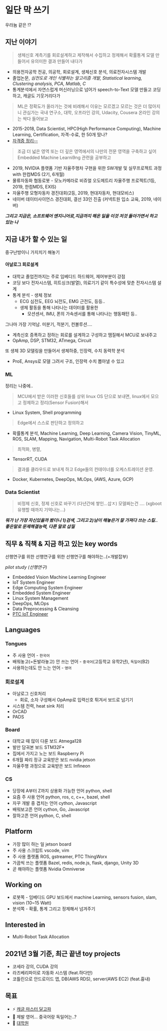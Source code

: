 # 일단 막 쓰기


우라늄 같은 !?

## 지난 이야기

> 생체신호 계측기를 회로설계하고 제작해서 수집하고 정제해서 확률통계 모델 만들어서 유의미한 결과 만들어 내다가
* 의용전자공학 전공, 의공학, 회로설계, 생체신호 분석, 의료전자시스템 개발
* 졸업논문, *심전도로 개인 식별하는 알고리즘 개발, Statistical learning, Clustering analysis, PCA, Matlab, C* 
* 통계분석에서 자연스럽게 머신러닝으로 넘어가 speech-to-Text 모델 만들고 코딩하고, 캐글도 기웃거리다가
> ML은 정확도가 올라가는 것에 비례해서 이유는 모르겠고 모르는 것은 더 많아지니
> 관심가는 국내 연구소, 대학, 오프라인 강의, Udacity, Cousera 온라인 강의는 싹다 들어보고 
* 2015-2018, Data Scientist, HPC(High Performance Computing), Machine Learning, Certification, 자격-수료, 한 50개 땄나? 
* [자격증 정리--](https://github.com/NamWoo/NamWoo/blob/master/doc/certification.md)
> 조금 더 넓은 영역 또는 더 깊은 영역에서의 나만의 전문 영역을 구축하고 싶어 Embedded Machine Learni9ng 관련을 공부하고
* 2019, NVIDIA 플랫폼 기반 자율주행차 구현을 위한 SW개발 및 실무프로젝트 과정 with 한컴MDS (2기, 6개월)
* 물류자동화 협동로봇 - 모노카메라로 비쥬얼 오도메트리 자율주행 프로젝트(1등, 2019, 한컴MDS, EXIS)
* 자율주행 모형자동차 경진대회(2등, 2019, 현대자동차, 현대모비스)
* 네이버 데이터사이언스 경진대회, 결선 33인 진출 (커넥트원 입소 교육, 2019, 네이버)


***그리고 지금은, 소프트웨어 엔지니어로,지금까지 해온 일을 이것 저것 돌아가면서 하고 있는 나***



## 지금 내가 할 수 있는 일

중구난방이니 가지치기 해놓기


<!--

### Engineer


||강S|약W|
|:---:|:---:|:---:|
|능력|||
|흥미|||

||강S|약W|
|:---:|:---:|:---:|
|env|아날로그 회로설계|펌웨어|
|code|다양한 언어|coder|
-->

#### 아날로그 회로설계

* 대학교 졸업전까지는 주로 임베디드 하드웨어, 제어부분이 강점
* 코딩 보다 전자시스템, 히트싱크(발열), 의료기기 같이 특수성에 맞춘 전자시스템 설계
* 통계 분석 - 생체 정보
  * ECG 심전도, EEG 뇌전도, EMG 근전도, 등등..
  * 생체 활동을 통해 나타나는 데이터를 활용한
    * 모션센서, IMU, 폰의 가속센서를 통해 나타나는 행동패턴 등..

그나마 가장 기억남. 미분기, 적분기, 컨볼루션....
* 계측신호 증폭하고 정하는 회로를 설계하고 구성하고 땜질해서 MCU로 보내주고
* OpAmp, DSP, STM32, ATmega, Circuit

또 생체 3D 모델링을 만들어서 생체하중, 인장력, 수치 동력학 분석
* ProE, Ansys로 모델 그려서 구조, 인장력 수치 뽑아낼 수 있고


### ML 

정리는 나중에..


> MCU에서 받은 이러한 신호들를 상위 linux OS 단으로 보내면, linux에서 모으고 정제하고 정리(Sensor Fusion)해서
* Linux System, Shell programming
> Edge에서 스스로 판단하고 정의하고
* 확률통계 분석, Machine Learning, Deep Learning, Camera Vision, TinyML, ROS, SLAM, Mapping, Navigation, Multi-Robot Task Allocation
> 최적화, 병렬, 
* TensorRT, CUDA
> 결과를 클라우드로 보내게 하고 Edge들의 컨테이너를 오케스트레이션 운영.
* Docker, Kubernetes, DeepOps, MLOps, (AWS, Azure, GCP)

### Data Scientist
> 비정제 신호, 정제 신호로 바꾸기 (다년간에 쌓인...삽ㅈ)
> 모델짜는건 .... (xgboot 유행할 때까지 기억나는...)

***뭐가 난 가장 자신있을까 봤더니 1)검색, 그리고 2)남이 해놓은거 잘 가져다 쓰는 스킬.. 좋은말로 문제해결능력, 다른 말로 삽질***



## 직무 & 직책 & 지금 하고 있는 key words

선행연구를 위한 선행연구를 위한 선행연구를 해야하는..(=개발잡부)

*pilot study (선행연구)*

* Embedded Vision Machine Learning Engineer
* IoT System Engineer
* Edge Computing System Engineer
* Embedded System Engineer
* Linux System Management
* DeepOps, MLOps
* Data Preprocessing & Cleansing
* [PTC IoT Engineer](https://cse.snu.ac.kr/sites/default/files/node--notice/PTC_Fast%20Facts.pdf)


## Languages

### Tongues  
* 주 사용 언어 - `한국어`
* 배워놓고(=돈발라놓고) 안 쓰는 언어 - `중국어`(고등학교 유학2년), `독일어`(B2)
* 사용하는데도 안 느는 언어 - `영어`

### 회로설계
* 아날로그 신호처리
  * 회로, 소자 구성해서 OpAmp로 입력신호 튀겨서 보드로 넘기기
* 시스템 전력, heat sink 처리
* OrCAD
* PADS

### Board
* 대학교 때 많이 다룬 보드 Atmega128
* 발만 담궈본 보드 STM32F*
* 집에서 가지고 노는 보드 Raspberry Pi
* 6개월 짜리 정규 교육받은 보드 nvidia jetson 
* 자율주행 과정으로 교육받은 보드 Infineon  

### CS
* 당장에 A부터 Z까지 상용화 가능한 언어 python, shell
* 요즘 주 사용 언어 python, ros, c, c++, bazel, shell
* 자꾸 개발 중 겹치는 언어 cython, Javascript
* 배워보고픈 언어 cython, Go, Javascript
* 잘하고픈 언어 python, C, shell

## Platform
* 가장 많이 하는 일 jetson board
* 주 사용 스크립트 vscode, vim
* 주 사용 플렛폼 ROS, gstreamer, PTC ThingWorx
* 가끔씩 쓰는 플렛폼 Bazel, redis, node.js, flask, django, Unity 3D
* 곧 해야하는 플렛폼 Nvidia Omniverse

## Working on
* 로봇쪽 - 임베디드 GPU 보드에서 machine Learning, sensors fusion, slam, vision (10~15 Watt)
* 분석쪽 - 확률, 통계 그리고 정제해서 넘겨주기

## Interested in
* Multi-Robot Task Allocation

## 2021년 3월 기준, 최근 끝낸 toy projects
* 코세라 강의, CUDA 강의
* 라즈베리파이로 자동화 시스템 (feat.하다만)
* 코틀린으로 안드로이드 앱, DB(AWS RDS), server(AWS EC2) (feat.흉내)

## 목표
* ⚡ [캐글 마스터 달고파](https://www.kaggle.com/rankings)
* 💬 제발 영어... 중국어랑 독일어는..?
* 🌱 [대학원](https://omscs.gatech.edu/specialization-computational-perception-robotics)

